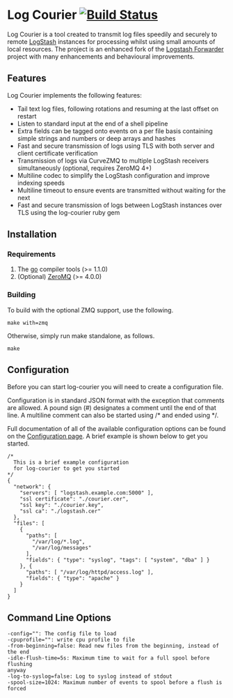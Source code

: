 # Log Courier [![Build Status](https://travis-ci.org/driskell/log-courier.svg)](https://travis-ci.org/driskell/log-courier)

Log Courier is a tool created to transmit log files speedily and securely to
remote [LogStash](http://logstash.net) instances for processing whilst using
small amounts of local resources. The project is an enhanced fork of the
[Logstash Forwarder](https://github.com/elasticsearch/logstash-forwarder)
project with many enhancements and behavioural improvements.

## Features

Log Courier implements the following features:

* Tail text log files, following rotations and resuming at the last offset on
restart
* Listen to standard input at the end of a shell pipeline
* Extra fields can be tagged onto events on a per file basis containing simple
strings and numbers or deep arrays and hashes
* Fast and secure transmission of logs using TLS with both server and client
certificate verification
* Transmission of logs via CurveZMQ to multiple LogStash receivers
simultaneously (optional, requires ZeroMQ 4+)
* Multiline codec to simplify the LogStash configuration and improve indexing
speeds
* Multiline timeout to ensure events are transmitted without waiting for the
next
* Fast and secure transmission of logs between LogStash instances over TLS using
the log-courier ruby gem

## Installation

### Requirements

1. The [go](http://golang.org/doc/install) compiler tools (>= 1.1.0)
2. (Optional) [ZeroMQ](http://zeromq.org/intro:get-the-software) (>= 4.0.0)

### Building

To build with the optional ZMQ support, use the following.

    make with=zmq

Otherwise, simply run make standalone, as follows.

    make

## Configuration

Before you can start log-courier you will need to create a configuration file.

Configuration is in standard JSON format with the exception that comments are
allowed. A pound sign (#) designates a comment until the end of that line.
A multiline comment can also be started using /* and ended using */.

Full documentation of all of the available configuration options can be found on
the [Configuration page](docs/Configuration.md). A brief example is shown below
to get you started.

    /*
      This is a brief example configuration
      for log-courier to get you started
    */
    {
      "network": {
        "servers": [ "logstash.example.com:5000" ],
        "ssl certificate": "./courier.cer",
        "ssl key": "./courier.key",
        "ssl ca": "./logstash.cer"
      },
      "files": [
        {
          "paths": [
            "/var/log/*.log",
            "/var/log/messages"
          ],
          "fields": { "type": "syslog", "tags": [ "system", "dba" ] }
        }, {
          "paths": [ "/var/log/httpd/access.log" ],
          "fields": { "type": "apache" }
        }
      ]
    }

## Command Line Options

    -config="": The config file to load
    -cpuprofile="": write cpu profile to file
    -from-beginning=false: Read new files from the beginning, instead of the end
    -idle-flush-time=5s: Maximum time to wait for a full spool before flushing
    anyway
    -log-to-syslog=false: Log to syslog instead of stdout
    -spool-size=1024: Maximum number of events to spool before a flush is forced
